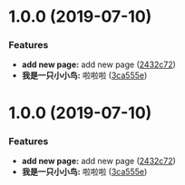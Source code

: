# 1.0.0 (2019-07-10)


### Features

* **add new page:** add new page ([2432c72](https://github.com/yshysh123/dosomething/commit/2432c72))
* **我是一只小小鸟:** 啦啦啦 ([3ca555e](https://github.com/yshysh123/dosomething/commit/3ca555e))



# 1.0.0 (2019-07-10)


### Features

* **add new page:** add new page ([2432c72](https://github.com/yshysh123/dosomething/commit/2432c72))
* **我是一只小小鸟:** 啦啦啦 ([3ca555e](https://github.com/yshysh123/dosomething/commit/3ca555e))



